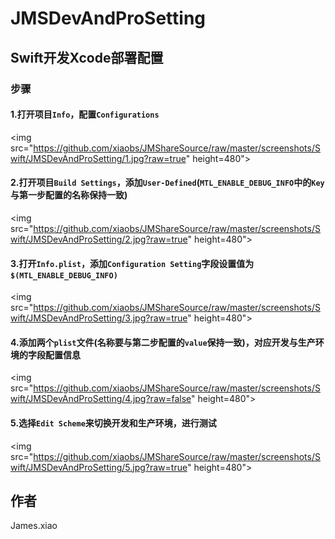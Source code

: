 # JMSDevAndProSetting
## Swift开发Xcode部署配置
### 步骤
####    1.打开项目`Info`，配置`Configurations`
<img src="https://github.com/xiaobs/JMShareSource/raw/master/screenshots/Swift/JMSDevAndProSetting/1.jpg?raw=true" height=480">
####    2.打开项目`Build Settings`，添加`User-Defined`(`MTL_ENABLE_DEBUG_INFO`中的`Key`与第一步配置的名称保持一致)
<img src="https://github.com/xiaobs/JMShareSource/raw/master/screenshots/Swift/JMSDevAndProSetting/2.jpg?raw=true" height=480">
####    3.打开`Info.plist`，添加`Configuration Setting`字段设置值为`$(MTL_ENABLE_DEBUG_INFO)`
<img src="https://github.com/xiaobs/JMShareSource/raw/master/screenshots/Swift/JMSDevAndProSetting/3.jpg?raw=true" height=480">
####    4.添加两个`plist`文件(名称要与第二步配置的`value`保持一致)，对应开发与生产环境的字段配置信息
<img src="https://github.com/xiaobs/JMShareSource/raw/master/screenshots/Swift/JMSDevAndProSetting/4.jpg?raw=false" height=480">
####    5.选择`Edit Scheme`来切换开发和生产环境，进行测试
<img src="https://github.com/xiaobs/JMShareSource/raw/master/screenshots/Swift/JMSDevAndProSetting/5.jpg?raw=true" height=480">

## 作者
James.xiao
